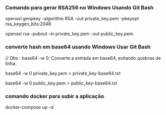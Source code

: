 ### Comando para gerar RSA256 no Windows Usando Git Bash ###

openssl genpkey -algorithm RSA -out private_key.pem -pkeyopt rsa_keygen_bits:2048

openssl rsa -pubout -in private_key.pem -out public_key.pem

### converte hash em base64 usando Windows Usar Git Bash ###

// Obs : base64 -w 0: Converte a entrada em base64, evitando quebras de linha.

base64 -w 0 private_key.pem > private_key-base64.txt

base64 -w 0 public_key.pem > public_key-base64.txt

### comando docker para subir a aplicação
docker-compose up -d